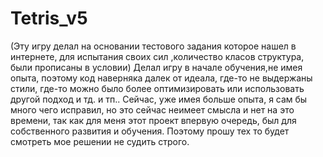 # Tetris_v5
(Эту игру делал на основании тестового задания которое нашел в интернете, для испытания своих сил ,количество класов структура, были прописаны в условии)
Делал игру в начале обучения,не имея опыта, поэтому код наверняка далек от идеала, где-то не выдержаны стили, где-то можно было более оптимизировать или использовать другой подход и тд. и тп.. Сейчас, уже имея больше опыта, я сам бы много чего исправил, но это сейчас неимеет смысла и нет на это времени, так как для меня этот проект впервую очередь, был для собственного развития и обучения. Поэтому прошу тех то будет смотреть мое решении не судить строго.

